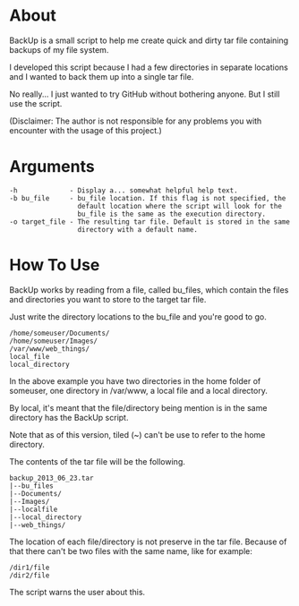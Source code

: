# About

BackUp is a small script to help me create quick and dirty tar file containing backups of my file system.

I developed this script because I had a few directories in separate locations and I wanted to back them up into a single tar file.

No really... I just wanted to try GitHub without bothering anyone. But I still use the script.

(Disclaimer: The author is not responsible for any problems you with encounter with the usage of this project.)

# Arguments

    -h             - Display a... somewhat helpful help text.
    -b bu_file     - bu_file location. If this flag is not specified, the
                     default location where the script will look for the
                     bu_file is the same as the execution directory.
    -o target_file - The resulting tar file. Default is stored in the same
                     directory with a default name.

# How To Use

BackUp works by reading from a file, called bu\_files, which contain the files and directories you want to store to the target tar file.

Just write the directory locations to the bu\_file and you're good to go.

    /home/someuser/Documents/
    /home/someuser/Images/
    /var/www/web_things/
    local_file
    local_directory

In the above example you have two directories in the home folder of someuser, one directory in /var/www, a local file and a local directory.

By local, it's meant that the file/directory being mention is in the same directory has the BackUp script.

Note that as of this version, tiled (~) can't be use to refer to the home directory.

The contents of the tar file will be the following.

    backup_2013_06_23.tar
    |--bu_files
    |--Documents/
    |--Images/
    |--localfile
    |--local_directory
    |--web_things/

The location of each file/directory is not preserve in the tar file. Because of that there can't be two files with the same name, like for example:

    /dir1/file
    /dir2/file

The script warns the user about this.
